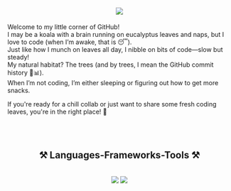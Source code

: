 <h1 align="center">
    <img src="https://readme-typing-svg.herokuapp.com/?font=Righteous&size=35&center=true&vCenter=true&width=500&height=70&duration=4000&lines=Hi+There!+👋;+I'm+Dumb+Koala!🐨;" />
</h1>

Welcome to my little corner of GitHub!</br>
I may be a koala with a brain running on eucalyptus leaves and naps, but I love to code (when I’m awake, that is 😴). </br>
Just like how I munch on leaves all day, I nibble on bits of code—slow but steady!</br>
My natural habitat? The trees (and by trees, I mean the GitHub commit history 🌳📊).</br>
When I’m not coding, I’m either sleeping or figuring out how to get more snacks.

If you're ready for a chill collab or just want to share some fresh coding leaves, you're in the right place! 🐨

</br></br>



<h2 align="center">⚒️ Languages-Frameworks-Tools ⚒️</h2>
<br/>
    <div align="center">
        <img src="https://skillicons.dev/icons?i=svelte,html,css,vscode,github,git,azure,docker,cs,dotnet" />
        <img src="https://skillicons.dev/icons?i=python,javascript,typescript,java,linux" /><br>
    </div>
</div>



